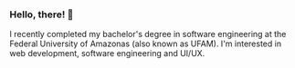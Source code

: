 ###

<div align="left">
  <h3><b>Hello, there! 👋</b></h3>
  I recently completed my bachelor's degree in software engineering at the Federal University of Amazonas (also known as UFAM).
  I'm interested in web development, software engineering and UI/UX.
  
  
